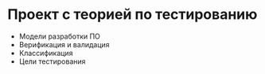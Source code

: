 # Проект с теорией по тестированию
- Модели разработки ПО
- Верификация и валидация 
- Классификация
- Цели тестирования
